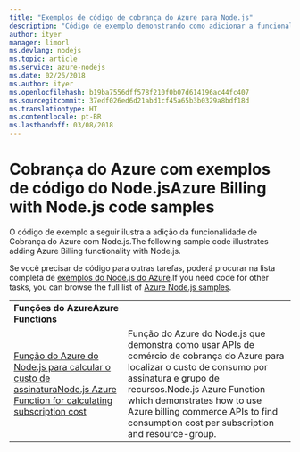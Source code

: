 ```yaml
---
title: "Exemplos de código de cobrança do Azure para Node.js"
description: "Código de exemplo demonstrando como adicionar a funcionalidade de Cobrança do Azure com o Node.js."
author: ityer
manager: limorl
ms.devlang: nodejs
ms.topic: article
ms.service: azure-nodejs
ms.date: 02/26/2018
ms.author: ityer
ms.openlocfilehash: b19ba7556dff578f210f0b07d614196ac44fc407
ms.sourcegitcommit: 37edf026ed6d21abd1cf45a65b3b0329a8bdf18d
ms.translationtype: HT
ms.contentlocale: pt-BR
ms.lasthandoff: 03/08/2018
---
```

# <a name="azure-billing-with-nodejs-code-samples"></a><span data-ttu-id="288d7-103">Cobrança do Azure com exemplos de código do Node.js</span><span class="sxs-lookup"><span data-stu-id="288d7-103">Azure Billing with Node.js code samples</span></span>

<span data-ttu-id="288d7-104">O código de exemplo a seguir ilustra a adição da funcionalidade de Cobrança do Azure com Node.js.</span><span class="sxs-lookup"><span data-stu-id="288d7-104">The following sample code illustrates adding Azure Billing functionality with Node.js.</span></span>

<span data-ttu-id="288d7-105">Se você precisar de código para outras tarefas, poderá procurar na lista completa de [exemplos do Node.js do Azure](https://azure.microsoft.com/resources/samples/?term=nodejs).</span><span class="sxs-lookup"><span data-stu-id="288d7-105">If you need code for other tasks, you can browse the full list of [Azure Node.js samples](https://azure.microsoft.com/resources/samples/?term=nodejs).</span></span>

| | |
|---|---|
| <span data-ttu-id="288d7-106">**Funções do Azure**</span><span class="sxs-lookup"><span data-stu-id="288d7-106">**Azure Functions**</span></span> ||
| [<span data-ttu-id="288d7-107">Função do Azure do Node.js para calcular o custo de assinatura</span><span class="sxs-lookup"><span data-stu-id="288d7-107">Node.js Azure Function for calculating subscription cost</span></span>](https://azure.microsoft.com/resources/samples/consumption-cost-node/) | <span data-ttu-id="288d7-108">Função do Azure do Node.js que demonstra como usar APIs de comércio de cobrança do Azure para localizar o custo de consumo por assinatura e grupo de recursos.</span><span class="sxs-lookup"><span data-stu-id="288d7-108">Node.js Azure Function which demonstrates how to use Azure billing commerce APIs to find consumption cost per subscription and resource-group.</span></span> |
